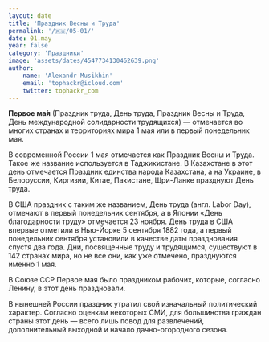 ```yaml
---
layout: date
title: 'Праздник Весны и Труда'
permalink: '/🇷🇺/05-01/'
date: 01.may
year: false
category: 'Праздники'
image: 'assets/dates/4547734130462639.png'
author:
    name: 'Alexandr Musikhin'
    email: 'tophackr@icloud.com'
    twitter: tophackr_com
---
```


**Первое ма́я** (Праздник труда, День труда, Праздник Весны и Труда, День международной солидарности трудящихся) — отмечается во многих странах и территориях мира 1 мая или в первый понедельник мая.

В современной России 1 мая отмечается как Праздник Весны и Труда. Такое же название используется в Таджикистане. В Казахстане в этот день отмечается Праздник единства народа Казахстана, а на Украине, в Белоруссии, Киргизии, Китае, Пакистане, Шри-Ланке празднуют День труда.

В США праздник с таким же названием, День труда (англ. Labor Day), отмечают в первый понедельник сентября, а в Японии «День благодарности труду» отмечается 23 ноября. День труда в США впервые отметили в Нью-Йорке 5 сентября 1882 года, а первый понедельник сентября установили в качестве даты празднования спустя два года. Дни, посвященные труду и трудящимся, существуют в 142 странах мира, но не все они, как уже отмечено, празднуются именно 1 мая.

В Союзе ССР Первое мая было праздником рабочих, которые, согласно Ленину, в этот день праздновали.

В нынешней России праздник утратил свой изначальный политический характер. Согласно оценкам некоторых СМИ, для большинства граждан страны этот день — всего лишь повод для развлечений, дополнительный выходной и начало дачно-огородного сезона.
